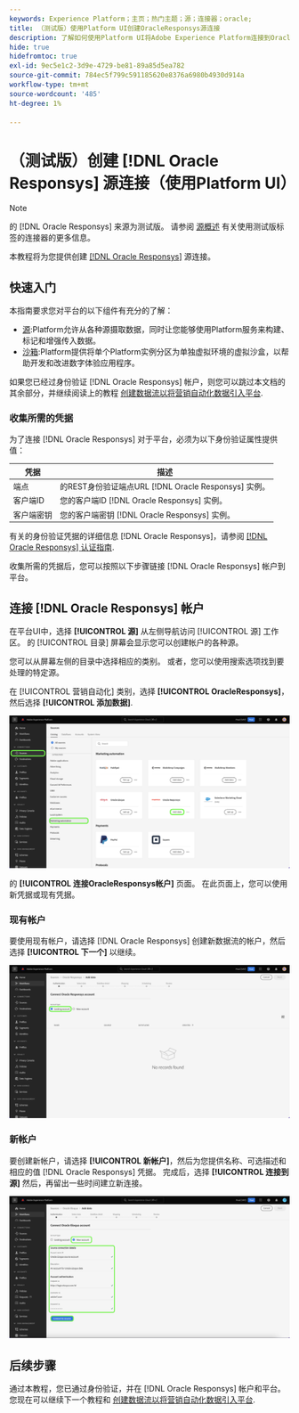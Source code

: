 ```yaml
---
keywords: Experience Platform；主页；热门主题；源；连接器；oracle;
title: （测试版）使用Platform UI创建OracleResponsys源连接
description: 了解如何使用Platform UI将Adobe Experience Platform连接到OracleResponsys。
hide: true
hidefromtoc: true
exl-id: 9ec5e1c2-3d9e-4729-be81-89a85d5ea782
source-git-commit: 784ec5f799c591185620e8376a6980b4930d914a
workflow-type: tm+mt
source-wordcount: '485'
ht-degree: 1%

---
```


# （测试版）创建 [!DNL Oracle Responsys] 源连接（使用Platform UI）

>[!NOTE]
>
>的 [!DNL Oracle Responsys] 来源为测试版。 请参阅 [源概述](../../../../home.md#terms-and-conditions) 有关使用测试版标签的连接器的更多信息。

本教程将为您提供创建 [[!DNL Oracle Responsys]](../../../../connectors/marketing-automation/oracle-responsys.md) 源连接。

## 快速入门

本指南要求您对平台的以下组件有充分的了解：

* [源](../../../../home.md):Platform允许从各种源摄取数据，同时让您能够使用Platform服务来构建、标记和增强传入数据。
* [沙箱](../../../../../sandboxes/home.md):Platform提供将单个Platform实例分区为单独虚拟环境的虚拟沙盒，以帮助开发和改进数字体验应用程序。

如果您已经过身份验证 [!DNL Oracle Responsys] 帐户，则您可以跳过本文档的其余部分，并继续阅读上的教程 [创建数据流以将营销自动化数据引入平台](../../dataflow/marketing-automation.md).

### 收集所需的凭据

为了连接 [!DNL Oracle Responsys] 对于平台，必须为以下身份验证属性提供值：

| 凭据 | 描述 |
| --- | --- |
| 端点 | 的REST身份验证端点URL [!DNL Oracle Responsys] 实例。 |
| 客户端ID | 您的客户端ID [!DNL Oracle Responsys] 实例。 |
| 客户端密钥 | 您的客户端密钥 [!DNL Oracle Responsys] 实例。 |

有关的身份验证凭据的详细信息 [!DNL Oracle Responsys]，请参阅 [[!DNL Oracle Responsys] 认证指南](https://docs.oracle.com/en/cloud/saas/marketing/responsys-develop/API/GetStarted/authentication.htm).

收集所需的凭据后，您可以按照以下步骤链接 [!DNL Oracle Responsys] 帐户到平台。

## 连接 [!DNL Oracle Responsys] 帐户

在平台UI中，选择 **[!UICONTROL 源]** 从左侧导航访问 [!UICONTROL 源] 工作区。 的 [!UICONTROL 目录] 屏幕会显示您可以创建帐户的各种源。

您可以从屏幕左侧的目录中选择相应的类别。 或者，您可以使用搜索选项找到要处理的特定源。

在 [!UICONTROL 营销自动化] 类别，选择 **[!UICONTROL OracleResponsys]**，然后选择 **[!UICONTROL 添加数据]**.

![突出显示Adobe Experience Platform源目录和OracleResponsys源。](../../../../images/tutorials/create/oracle-responsys/catalog.png)

的 **[!UICONTROL 连接OracleResponsys帐户]** 页面。 在此页面上，您可以使用新凭据或现有凭据。

### 现有帐户

要使用现有帐户，请选择 [!DNL Oracle Responsys] 创建新数据流的帐户，然后选择 **[!UICONTROL 下一个]** 以继续。

![oracleResponsys的现有帐户身份验证屏幕。](../../../../images/tutorials/create/oracle-responsys/existing.png)

### 新帐户

要创建新帐户，请选择 **[!UICONTROL 新帐户]**，然后为您提供名称、可选描述和相应的值 [!DNL Oracle Responsys] 凭据。 完成后，选择 **[!UICONTROL 连接到源]** 然后，再留出一些时间建立新连接。

![oracleResponsys的新帐户身份验证屏幕。](../../../../images/tutorials/create/oracle-eloqua/new.png)

## 后续步骤

通过本教程，您已通过身份验证，并在 [!DNL Oracle Responsys] 帐户和平台。 您现在可以继续下一个教程和 [创建数据流以将营销自动化数据引入平台](../../dataflow/marketing-automation.md).
